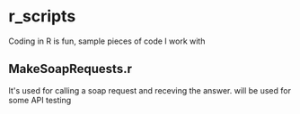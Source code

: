 # r_scripts
Coding in R is fun, sample pieces of code I work with


## MakeSoapRequests.r
It's used for calling a soap request and receving the answer. will be used for some API testing 

